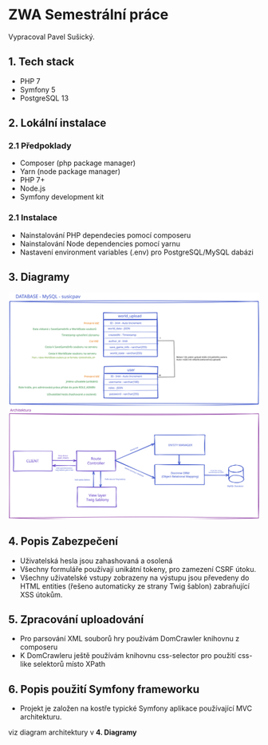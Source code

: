 # ZWA Semestrální práce
Vypracoval Pavel Sušický.

## 1. Tech stack
- PHP 7
- Symfony 5
- PostgreSQL 13

## 2. Lokální instalace

### 2.1 Předpoklady

- Composer (php package manager)
- Yarn (node package manager)
- PHP 7+
- Node.js
- Symfony development kit

### 2.1 Instalace

- Nainstalování PHP dependecies pomocí composeru
- Nainstalování Node dependencies pomocí yarnu
- Nastavení environment variables (.env) pro PostgreSQL/MySQL dabázi

## 3. Diagramy

![](./docs/database.svg)
![](./docs/architektura.svg)

## 4. Popis Zabezpečení

- Uživatelská hesla jsou zahashovaná a osolená
- Všechny formuláře používají unikátní tokeny, pro zamezení CSRF útoku.
- Všechny uživatelské vstupy zobrazeny na výstupu jsou převedeny do HTML entities (řešeno automaticky ze strany Twig šablon) zabraňující XSS útokům.

## 5. Zpracování uploadování

- Pro parsování XML souborů hry používám DomCrawler knihovnu z composeru
- K DomCrawleru ještě používám knihovnu css-selector pro použití css-like selektorů místo XPath

## 6. Popis použití Symfony frameworku
- Projekt je založen na kostře typické Symfony aplikace používající MVC architekturu.

viz diagram architektury v **4. Diagramy**
